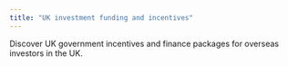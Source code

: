 ```yaml
---
title: "UK investment funding and incentives"
---
```


Discover UK government incentives and finance packages for overseas investors in the UK.
